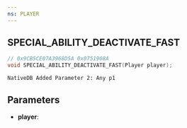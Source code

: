 ```yaml
---
ns: PLAYER
---
```

## SPECIAL_ABILITY_DEACTIVATE_FAST

```c
// 0x9CB5CE07A3968D5A 0x0751908A
void SPECIAL_ABILITY_DEACTIVATE_FAST(Player player);
```

```
NativeDB Added Parameter 2: Any p1
```

## Parameters
* **player**: 

